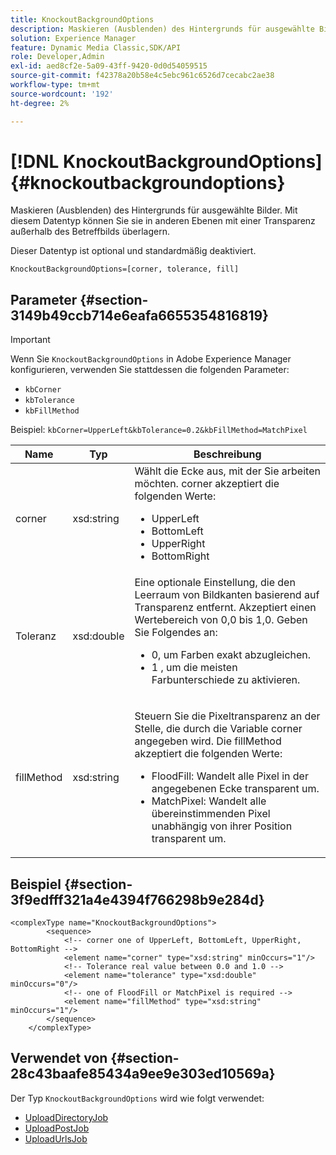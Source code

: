 ```yaml
---
title: KnockoutBackgroundOptions
description: Maskieren (Ausblenden) des Hintergrunds für ausgewählte Bilder. Mit diesem Datentyp können Sie sie in anderen Ebenen mit einer Transparenz außerhalb des Betreffbilds überlagern. Ein optionaler Parameter, der standardmäßig deaktiviert ist.
solution: Experience Manager
feature: Dynamic Media Classic,SDK/API
role: Developer,Admin
exl-id: aed8cf2e-5a09-43ff-9420-0d0d54059515
source-git-commit: f42378a20b58e4c5ebc961c6526d7cecabc2ae38
workflow-type: tm+mt
source-wordcount: '192'
ht-degree: 2%

---
```


# [!DNL KnockoutBackgroundOptions]{#knockoutbackgroundoptions}

Maskieren (Ausblenden) des Hintergrunds für ausgewählte Bilder. Mit diesem Datentyp können Sie sie in anderen Ebenen mit einer Transparenz außerhalb des Betreffbilds überlagern.

Dieser Datentyp ist optional und standardmäßig deaktiviert.

`KnockoutBackgroundOptions=[corner, tolerance, fill]`

## Parameter {#section-3149b49ccb714e6eafa6655354816819}

>[!IMPORTANT]
>
>Wenn Sie `KnockoutBackgroundOptions` in Adobe Experience Manager konfigurieren, verwenden Sie stattdessen die folgenden Parameter:
>* `kbCorner`
>* `kbTolerance`
>* `kbFillMethod`
>
>Beispiel: `kbCorner=UpperLeft&kbTolerance=0.2&kbFillMethod=MatchPixel`

<table id="table_68131DE0A3C84908A43C6F7777F20973"> 
 <thead> 
  <tr> 
   <th colname="col1" class="entry"> Name </th> 
   <th colname="col2" class="entry"> Typ </th> 
   <th colname="col3" class="entry"> Beschreibung </th> 
  </tr> 
 </thead>
 <tbody> 
  <tr> 
   <td colname="col1"> <span class="codeph"> <span class="varname"> corner</span> </span> </td> 
   <td colname="col2"> <span class="codeph"> xsd:string</span> </td> 
   <td colname="col3">Wählt die Ecke aus, mit der Sie arbeiten möchten. <span class="codeph"> corner</span> akzeptiert die folgenden Werte: 
    <ul id="ul_36C2F07706764A7081010D5521BF3096">
     <li id="li_CBACE5C6AA8C48D3BEE033D3AE03AF3C"><span class="codeph"> UpperLeft</span></li>
     <li id="li_49AC53536B4B4D2CA3DD89E2A2B2E95D"><span class="codeph"> BottomLeft</span></li>
     <li id="li_7AD372FF4A9B48F0A16964EE9CB3EE88"><span class="codeph"> UpperRight</span></li>
     <li id="li_D31476DD9A8E4BDBB13A6DDA46547877"><span class="codeph"> BottomRight</span></li>
    </ul></td> 
  </tr> 
  <tr> 
   <td colname="col1"> <span class="codeph"> <span class="varname"> Toleranz</span> </span> </td> 
   <td colname="col2"> <span class="codeph"> xsd:double</span> </td> 
   <td colname="col3">Eine optionale Einstellung, die den Leerraum von Bildkanten basierend auf Transparenz entfernt. Akzeptiert einen Wertebereich von 0,0 bis 1,0. Geben Sie Folgendes an: 
    <ul id="ul_FE5423B857AE43FCBA7A9AEA76C754CC">
     <li id="li_01E3BD0AB8DA4C408B47CB02B269404A">0, um Farben exakt abzugleichen. </li>
     <li id="li_FCE21384265D4ECE9C0D785F1BB32C3A">1 , um die meisten Farbunterschiede zu aktivieren. </li>
    </ul></td> 
  </tr> 
  <tr> 
   <td colname="col1"> <span class="codeph"> <span class="varname"> fillMethod</span> </span> </td> 
   <td colname="col2"> <span class="codeph"> xsd:string</span> </td> 
   <td colname="col3"> <p>Steuern Sie die Pixeltransparenz an der Stelle, die durch die Variable <span class="codeph"><span class="varname"> corner</span></span> angegeben wird. Die <span class="codeph"> fillMethod</span> akzeptiert die folgenden Werte: </p> 
    <ul id="ul_D95F3B613D344BB89487ED09D83F9217"> 
     <li id="li_3D7B7CA1B9094D16A98E0BA3D962E97F"> <span class="codeph"> FloodFill</span>: Wandelt alle Pixel in der angegebenen Ecke transparent um. </li> 
     <li id="li_F97343C3DA7644BCBD1748AD8F9DCE2E"> <span class="codeph"> MatchPixel</span>: Wandelt alle übereinstimmenden Pixel unabhängig von ihrer Position transparent um. </li> 
    </ul> </td> 
  </tr> 
 </tbody> 
</table>

## Beispiel {#section-3f9edfff321a4e4394f766298b9e284d}

```
<complexType name="KnockoutBackgroundOptions">
        <sequence>
            <!-- corner one of UpperLeft, BottomLeft, UpperRight, BottomRight -->
            <element name="corner" type="xsd:string" minOccurs="1"/>
            <!-- Tolerance real value between 0.0 and 1.0 -->
            <element name="tolerance" type="xsd:double" minOccurs="0"/>
            <!-- one of FloodFill or MatchPixel is required -->
            <element name="fillMethod" type="xsd:string" minOccurs="1"/>
        </sequence>
    </complexType>
```

## Verwendet von {#section-28c43baafe85434a9ee9e303ed10569a}

Der Typ `KnockoutBackgroundOptions` wird wie folgt verwendet:

* [UploadDirectoryJob](../../types/c-data-types/r-upload-directory-job.md#reference-e707ebf53b074c49ad983d1886e0bbb6)
* [UploadPostJob](../../types/c-data-types/r-upload-post-job.md#reference-bca2339b593f4637a687c33937215ef4)
* [UploadUrlsJob](../../types/c-data-types/r-upload-urls-job.md#reference-8e9bc895268c4321b233dbeadc990398)
